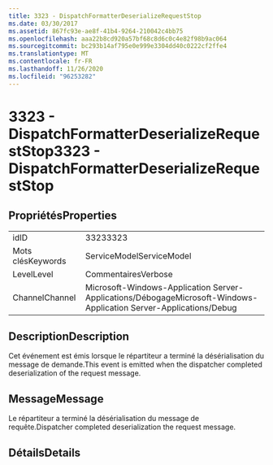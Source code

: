 ```yaml
---
title: 3323 - DispatchFormatterDeserializeRequestStop
ms.date: 03/30/2017
ms.assetid: 867fc93e-ae8f-41b4-9264-210042c4bb75
ms.openlocfilehash: aaa22b8cd920a57bf68c8d6c0c4e82f98b9ac064
ms.sourcegitcommit: bc293b14af795e0e999e3304dd40c0222cf2ffe4
ms.translationtype: MT
ms.contentlocale: fr-FR
ms.lasthandoff: 11/26/2020
ms.locfileid: "96253282"
---
```

# <a name="3323---dispatchformatterdeserializerequeststop"></a><span data-ttu-id="fdf3e-102">3323 - DispatchFormatterDeserializeRequestStop</span><span class="sxs-lookup"><span data-stu-id="fdf3e-102">3323 - DispatchFormatterDeserializeRequestStop</span></span>

## <a name="properties"></a><span data-ttu-id="fdf3e-103">Propriétés</span><span class="sxs-lookup"><span data-stu-id="fdf3e-103">Properties</span></span>  
  
|||  
|-|-|  
|<span data-ttu-id="fdf3e-104">id</span><span class="sxs-lookup"><span data-stu-id="fdf3e-104">ID</span></span>|<span data-ttu-id="fdf3e-105">3323</span><span class="sxs-lookup"><span data-stu-id="fdf3e-105">3323</span></span>|  
|<span data-ttu-id="fdf3e-106">Mots clés</span><span class="sxs-lookup"><span data-stu-id="fdf3e-106">Keywords</span></span>|<span data-ttu-id="fdf3e-107">ServiceModel</span><span class="sxs-lookup"><span data-stu-id="fdf3e-107">ServiceModel</span></span>|  
|<span data-ttu-id="fdf3e-108">Level</span><span class="sxs-lookup"><span data-stu-id="fdf3e-108">Level</span></span>|<span data-ttu-id="fdf3e-109">Commentaires</span><span class="sxs-lookup"><span data-stu-id="fdf3e-109">Verbose</span></span>|  
|<span data-ttu-id="fdf3e-110">Channel</span><span class="sxs-lookup"><span data-stu-id="fdf3e-110">Channel</span></span>|<span data-ttu-id="fdf3e-111">Microsoft-Windows-Application Server-Applications/Débogage</span><span class="sxs-lookup"><span data-stu-id="fdf3e-111">Microsoft-Windows-Application Server-Applications/Debug</span></span>|  
  
## <a name="description"></a><span data-ttu-id="fdf3e-112">Description</span><span class="sxs-lookup"><span data-stu-id="fdf3e-112">Description</span></span>  

 <span data-ttu-id="fdf3e-113">Cet événement est émis lorsque le répartiteur a terminé la désérialisation du message de demande.</span><span class="sxs-lookup"><span data-stu-id="fdf3e-113">This event is emitted when the dispatcher completed deserialization of the request message.</span></span>  
  
## <a name="message"></a><span data-ttu-id="fdf3e-114">Message</span><span class="sxs-lookup"><span data-stu-id="fdf3e-114">Message</span></span>  

 <span data-ttu-id="fdf3e-115">Le répartiteur a terminé la désérialisation du message de requête.</span><span class="sxs-lookup"><span data-stu-id="fdf3e-115">Dispatcher completed deserialization the request message.</span></span>  
  
## <a name="details"></a><span data-ttu-id="fdf3e-116">Détails</span><span class="sxs-lookup"><span data-stu-id="fdf3e-116">Details</span></span>
